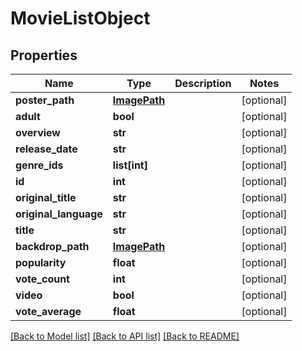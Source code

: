 # MovieListObject

## Properties
Name | Type | Description | Notes
------------ | ------------- | ------------- | -------------
**poster_path** | [**ImagePath**](ImagePath.md) |  | [optional] 
**adult** | **bool** |  | [optional] 
**overview** | **str** |  | [optional] 
**release_date** | **str** |  | [optional] 
**genre_ids** | **list[int]** |  | [optional] 
**id** | **int** |  | [optional] 
**original_title** | **str** |  | [optional] 
**original_language** | **str** |  | [optional] 
**title** | **str** |  | [optional] 
**backdrop_path** | [**ImagePath**](ImagePath.md) |  | [optional] 
**popularity** | **float** |  | [optional] 
**vote_count** | **int** |  | [optional] 
**video** | **bool** |  | [optional] 
**vote_average** | **float** |  | [optional] 

[[Back to Model list]](../README.md#documentation-for-models) [[Back to API list]](../README.md#documentation-for-api-endpoints) [[Back to README]](../README.md)

